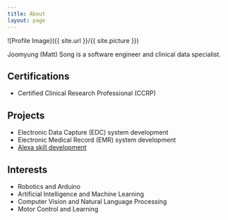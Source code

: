 ```yaml
---
title: About
layout: page
---
```

![Profile Image]({{ site.url }}/{{ site.picture }})

<p>Joomyung (Matt) Song is a software engineer and clinical data specialist.</p>

<h2>Certifications</h2>
<ul>
	<li>Certified Clinical Research Professional (CCRP)</li>
</ul>

<h2>Projects</h2>
<ul>
	<li>Electronic Data Capture (EDC) system development</li>
	<li>Electronic Medical Record (EMR) system development</li>
	<li><a href = https://github.com/joomyung/FoodChecker>Alexa skill development</a></li>
</ul>

<h2>Interests</h2>
<ul>
	<li>Robotics and Arduino</li>
	<li>Artificial Intelligence and Machine Learning</li>
	<li>Computer Vision and Natural Language Processing</li>
	<li>Motor Control and Learning</li>
</ul>
